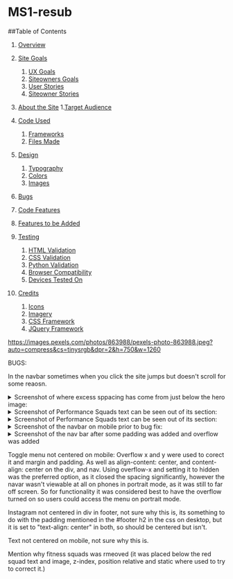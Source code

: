 # MS1-resub

##Table of Contents

1. [Overview](#overview)

2. [Site Goals](#sitegoals)
    1. [UX Goals](#ux-goals)
    2. [Siteowners Goals](#siteowners-goals)
    3. [User Stories](#user-stories)
    4. [Siteowner Stories](#siteowner-stories)

3. [About the Site](#about-the-site)
    1.[Target Audience](#target-audience)

4. [Code Used](#code-used)
    1. [Frameworks](#frameworks)
    2. [Files Made](#files-made)
  
5. [Design](#design)
    1. [Typography](#typography)
    2. [Colors](#colors)
    3. [Images](#images)

6. [Bugs](#bugs)

7. [Code Features](#code-features)

8. [Features to be Added](#features-to-be-added)

9. [Testing](#testing)
    1. [HTML Validation](#html-validation)
    2. [CSS Validation](#css-validation)
    3. [Python Validation](#python-validation)
    4. [Browser Compatibility](#browser-compatibility)
    5. [Devices Tested On](#devices-tested-on)

10. [Credits](#credits)
     1. [Icons](#icons)
     2. [Imagery](#imagery)
     3. [CSS Framework](#css-framework)
     4. [JQuery Framework](#jquery-framework)







  

https://images.pexels.com/photos/863988/pexels-photo-863988.jpeg?auto=compress&cs=tinysrgb&dpr=2&h=750&w=1260


BUGS:

In the navbar sometimes when you click the site jumps but doesn't scroll for some reaosn.

<details><summary>Screenshot of where excess sppacing has come from just below the hero image:</summary>
  <img src="images/excess-spacing.png">
</details>

<details><summary>Screenshot of Performance Squads text can be seen out of its section:</summary> (margin and padding and posiitoning were used to  attempt to correct it)
  <img src="images/squad-text-bug.png">
</details>

<details><summary>Screenshot of Performance Squads text can be seen out of its section:</summary> (margin and padding and posiitoning were used to  attempt to correct it)
  <img src="images/squad-text-bug.png">
</details>

<details><summary>Screenshot of the navbar on mobile prior to bug fix:</summary> (The navbar has moved from it original position along and the container it is in has also been moved I am unsure why this is, as I hadn't touched any code in the header)
  <img src="images/original-spacing-error.png">
</details>

<details><summary>Screenshot of the nav bar after some padding was added and overflow was added</summary>
  <img src="images/partially-fixed--spacing-error.png">
</details>


Toggle menu not centered on mobile: Overflow x and y were used to corect it and margin and padding. As well as align-content: center, and content-align: center on the div, and nav. Using overflow-x and setting it to hidden was the preferred option, as it closed the spacing significantly, however the navar wasn't viewable at all on phones in portrait mode, as it was still to far off screen. So for functionality it was considered best to have the overflow turned on so users could access the menu on portrait mode. 

Instagram not centered in div in footer, not sure why this is, its something to do with the padding mentioned in the #footer h2 in the css on desktop, but it is set to "text-align: center" in both, so should be centered but isn't.

Text not centered on mobile, not sure why this is.

Mention why fitness squads was rmeoved (it was placed below the red squad text and image, z-index, position relative and static where used to try to correct it.)